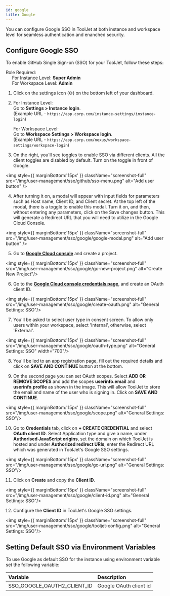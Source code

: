 ```yaml
---
id: google
title: Google
---
```


You can configure Google SSO in ToolJet at both instance and workspace level for seamless authentication and enanched security.

## Configure Google SSO

To enable GitHub Single Sign-on (SSO) for your ToolJet, follow these steps:

Role Required: <br/>
&nbsp;&nbsp;&nbsp;&nbsp; For Instance Level: **Super Admin** <br/>
&nbsp;&nbsp;&nbsp;&nbsp; For Workspace Level: **Admin**

1. Click on the settings icon (⚙️) on the bottom left of your dashboard.

2. For Instance Level: <br/>
Go to **Settings > Instance login**. <br/> 
    (Example URL - `https://app.corp.com/instance-settings/instance-login`)

    For Workspace Level: <br/>
    Go to **Workspace Settings > Workspace login**. <br/> 
    (Example URL - `https://app.corp.com/nexus/workspace-settings/workspace-login`)

3. On the right, you'll see toggles to enable SSO via different clients. All the client toggles are disabled by default. Turn on the toggle in front of Google.

<img style={{ marginBottom:'15px' }} className="screenshot-full" src="/img/user-management/sso/github/sso-menu.png" alt="Add user button" />

4. After turning it on, a modal will appear with input fields for parameters such as Host name, Client ID, and Client secret. At the top left of the modal, there is a toggle to enable this modal. Turn it on, and then, without entering any parameters, click on the Save changes button. This will generate a Redirect URL that you will need to utilize in the Google Cloud Console.

<img style={{ marginBottom:'15px' }} className="screenshot-full" src="/img/user-management/sso/google/google-modal.png" alt="Add user button" />

5. Go to **[Google Cloud console](https://console.cloud.google.com/)** and create a project.
  
<img style={{ marginBottom:'15px' }} className="screenshot-full" src="/img/user-management/sso/google/gc-new-project.png" alt="Create New Project"/>

6. Go to the **[Google Cloud console credentials page](https://console.cloud.google.com/apis/credentials)**, and create an OAuth client ID.
  
<img style={{ marginBottom:'15px' }} className="screenshot-full" src="/img/user-management/sso/google/create-oauth.png" alt="General Settings: SSO"/>

7. You'll be asked to select user type in consent screen. To allow only users within your workspace, select 'Internal', otherwise,
select 'External'.

<img style={{ marginBottom:'15px' }} className="screenshot-full" src="/img/user-management/sso/google/oauth-type.png" alt="General Settings: SSO" width="700"/>

8. You'll be led to an app registration page, fill out the required details and click on **SAVE AND CONTINUE** button at the bottom.

9. On the second page you can set OAuth scopes. Select **ADD OR REMOVE SCOPES** and add the scopes **userinfo.email** and **userinfo.profile** as shown in the image. This will allow ToolJet to store the email and name of the user who is signing in. Click on **SAVE AND CONTINUE**.

<img style={{ marginBottom:'15px' }} className="screenshot-full" src="/img/user-management/sso/google/scope.png" alt="General Settings: SSO"/>

10. Go to **Credentials** tab, click on **+ CREATE CREDENTIAL** and select **OAuth client ID**. Select Application type and give a name, under **Authorised JavaScript origins**, set the domain on which ToolJet is hosted and under **Authorized redirect URIs**, enter the Redirect URL which was generated in ToolJet's Google SSO settings.

<img style={{ marginBottom:'15px' }}  className="screenshot-full" src="/img/user-management/sso/google/gc-uri.png" alt="General Settings: SSO"/>

11. Click on **Create** and copy the **Client ID**.

<img style={{ marginBottom:'15px' }}  className="screenshot-full" src="/img/user-management/sso/google/client-id.png" alt="General Settings: SSO"/>

12. Configure the **Client ID** in ToolJet's Google SSO settings. 

<img style={{ marginBottom:'15px' }}  className="screenshot-full" src="/img/user-management/sso/google/tooljet-config.png" alt="General Settings: SSO"/>

## Setting Default SSO via Environment Variables

To use Google as default SSO for the instance using environment variable set the following variable:

|  Variable  | Description |
|:---------- |:------------|
| SSO_GOOGLE_OAUTH2_CLIENT_ID  | Google OAuth client id |
